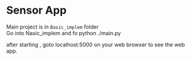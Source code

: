 # Sensor App

Main project is in `Basic_implem` folder <br>
Go into Nasic_implem and fo python ./main.py


after starting , goto localhost:5000 on your web browser to see the web app.